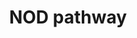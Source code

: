 ---
annotations:
- id: PW:0000817
  parent: signaling pathway
  type: Pathway Ontology
  value: NOD-like receptor signaling pathway
authors:
- Mkutmon
description: The NOD (nucleotide-binding oligomerization domain) proteins NOD1 and
  NOD2 have important roles in innate immunity as sensors of microbial components
  derived from bacterial peptidoglycan. The importance of these molecules is underscored
  by the fact that mutations in the gene that encodes NOD2 occur in a subpopulation
  of patients with Crohn's disease, and NOD1 has also been shown to participate in
  host defence against infection with Helicobacter pylori.
last-edited: 2015-06-30
organisms:
- Bos taurus
redirect_from:
- /index.php/Pathway:WP3147
- /instance/WP3147
- /instance/WP3147_r80709
revision: r80709
schema-jsonld:
- '@context': https://schema.org/
  '@id': https://wikipathways.github.io/pathways/WP3147.html
  '@type': Dataset
  creator:
    '@type': Organization
    name: WikiPathways
  description: The NOD (nucleotide-binding oligomerization domain) proteins NOD1 and
    NOD2 have important roles in innate immunity as sensors of microbial components
    derived from bacterial peptidoglycan. The importance of these molecules is underscored
    by the fact that mutations in the gene that encodes NOD2 occur in a subpopulation
    of patients with Crohn's disease, and NOD1 has also been shown to participate
    in host defence against infection with Helicobacter pylori.
  keywords:
  - AAMP
  - ACAP1
  - BIKBA
  - CARD6
  - CARD9
  - CASP13
  - CASP7
  - CASP8
  - CASP9
  - CHUK
  - COPS6
  - DUOX2
  - ERBB2IP
  - HSP90AA1
  - IKBKB
  - IL18
  - IL1B
  - MEFV
  - NAIP
  - NLRC4
  - NLRP1
  - NLRP12
  - NLRP2
  - NLRP3
  - NLRP7
  - NOD1
  - NOD2
  - PRDM1
  - PYCARD
  - RAC1
  - RELA
  - RIPK2
  - SUGT1
  license: CC0
  name: NOD pathway
seo: CreativeWork
title: NOD pathway
wpid: WP3147
---